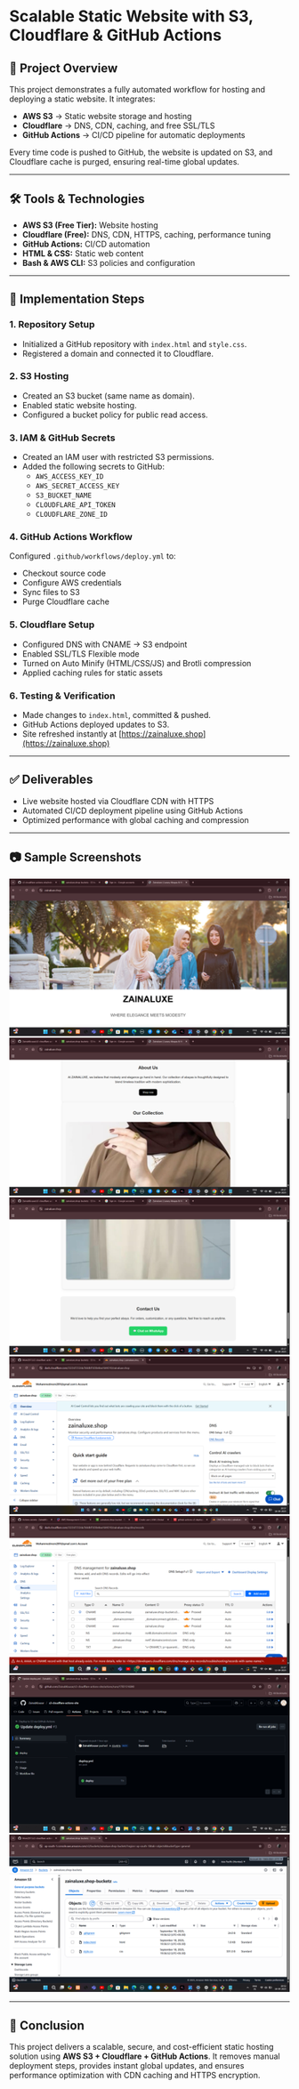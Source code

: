# Scalable Static Website with S3, Cloudflare & GitHub Actions

## 📌 Project Overview
This project demonstrates a fully automated workflow for hosting and deploying a static website. It integrates:

- **AWS S3** → Static website storage and hosting  
- **Cloudflare** → DNS, CDN, caching, and free SSL/TLS  
- **GitHub Actions** → CI/CD pipeline for automatic deployments  

Every time code is pushed to GitHub, the website is updated on S3, and Cloudflare cache is purged, ensuring real-time global updates.

---

## 🛠️ Tools & Technologies
- **AWS S3 (Free Tier):** Website hosting  
- **Cloudflare (Free):** DNS, CDN, HTTPS, caching, performance tuning  
- **GitHub Actions:** CI/CD automation  
- **HTML & CSS:** Static web content  
- **Bash & AWS CLI:** S3 policies and configuration  

---

## 🔑 Implementation Steps

### 1. Repository Setup
- Initialized a GitHub repository with `index.html` and `style.css`.  
- Registered a domain and connected it to Cloudflare.  

### 2. S3 Hosting
- Created an S3 bucket (same name as domain).  
- Enabled static website hosting.  
- Configured a bucket policy for public read access.  

### 3. IAM & GitHub Secrets
- Created an IAM user with restricted S3 permissions.  
- Added the following secrets to GitHub:
  - `AWS_ACCESS_KEY_ID`
  - `AWS_SECRET_ACCESS_KEY`
  - `S3_BUCKET_NAME`
  - `CLOUDFLARE_API_TOKEN`
  - `CLOUDFLARE_ZONE_ID`

### 4. GitHub Actions Workflow
Configured `.github/workflows/deploy.yml` to:
- Checkout source code  
- Configure AWS credentials  
- Sync files to S3  
- Purge Cloudflare cache  

### 5. Cloudflare Setup
- Configured DNS with CNAME → S3 endpoint  
- Enabled SSL/TLS Flexible mode  
- Turned on Auto Minify (HTML/CSS/JS) and Brotli compression  
- Applied caching rules for static assets  

### 6. Testing & Verification
- Made changes to `index.html`, committed & pushed.  
- GitHub Actions deployed updates to S3.  
- Site refreshed instantly at [https://zainaluxe.shop](https://zainaluxe.shop)

---

## ✅ Deliverables
- Live website hosted via Cloudflare CDN with HTTPS  
- Automated CI/CD deployment pipeline using GitHub Actions  
- Optimized performance with global caching and compression  

---

## 📷 Sample Screenshots

![Screenshot 1](images/Screenshot1.png)  
![Screenshot 2](images/Screenshot2.png)  
![Screenshot 3](images/Screenshot3.png)  
![Screenshot 4](images/Screenshot4.png)  
![Screenshot 5](images/Screenshot5.png)  
![Screenshot 6](images/Screenshot6.png)  
![Screenshot 7](images/Screenshot7.png)  

---

## 📖 Conclusion
This project delivers a scalable, secure, and cost-efficient static hosting solution using **AWS S3 + Cloudflare + GitHub Actions**. It removes manual deployment steps, provides instant global updates, and ensures performance optimization with CDN caching and HTTPS encryption.
